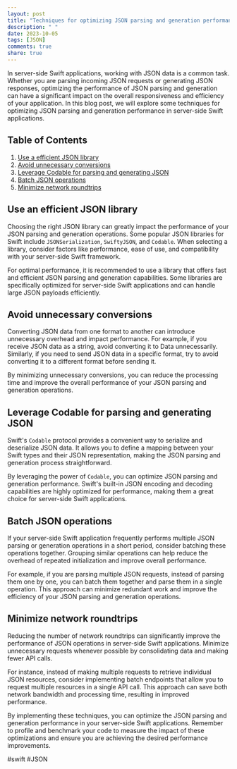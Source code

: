 ```yaml
---
layout: post
title: "Techniques for optimizing JSON parsing and generation performance in server-side Swift applications"
description: " "
date: 2023-10-05
tags: [JSON]
comments: true
share: true
---
```


In server-side Swift applications, working with JSON data is a common task. Whether you are parsing incoming JSON requests or generating JSON responses, optimizing the performance of JSON parsing and generation can have a significant impact on the overall responsiveness and efficiency of your application. In this blog post, we will explore some techniques for optimizing JSON parsing and generation performance in server-side Swift applications.

## Table of Contents
1. [Use a efficient JSON library](#efficient-json-library)
2. [Avoid unnecessary conversions](#avoid-unnecessary-conversions)
3. [Leverage Codable for parsing and generating JSON](#leverage-codable)
4. [Batch JSON operations](#batch-json-operations)
5. [Minimize network roundtrips](#minimize-network-roundtrips)

<a name="efficient-json-library"></a>
## Use an efficient JSON library

Choosing the right JSON library can greatly impact the performance of your JSON parsing and generation operations. Some popular JSON libraries for Swift include `JSONSerialization`, `SwiftyJSON`, and `Codable`. When selecting a library, consider factors like performance, ease of use, and compatibility with your server-side Swift framework.

For optimal performance, it is recommended to use a library that offers fast and efficient JSON parsing and generation capabilities. Some libraries are specifically optimized for server-side Swift applications and can handle large JSON payloads efficiently.

<a name="avoid-unnecessary-conversions"></a>
## Avoid unnecessary conversions

Converting JSON data from one format to another can introduce unnecessary overhead and impact performance. For example, if you receive JSON data as a string, avoid converting it to Data unnecessarily. Similarly, if you need to send JSON data in a specific format, try to avoid converting it to a different format before sending it.

By minimizing unnecessary conversions, you can reduce the processing time and improve the overall performance of your JSON parsing and generation operations.

<a name="leverage-codable"></a>
## Leverage Codable for parsing and generating JSON

Swift's `Codable` protocol provides a convenient way to serialize and deserialize JSON data. It allows you to define a mapping between your Swift types and their JSON representation, making the JSON parsing and generation process straightforward.

By leveraging the power of `Codable`, you can optimize JSON parsing and generation performance. Swift's built-in JSON encoding and decoding capabilities are highly optimized for performance, making them a great choice for server-side Swift applications.

<a name="batch-json-operations"></a>
## Batch JSON operations

If your server-side Swift application frequently performs multiple JSON parsing or generation operations in a short period, consider batching these operations together. Grouping similar operations can help reduce the overhead of repeated initialization and improve overall performance.

For example, if you are parsing multiple JSON requests, instead of parsing them one by one, you can batch them together and parse them in a single operation. This approach can minimize redundant work and improve the efficiency of your JSON parsing and generation operations.

<a name="minimize-network-roundtrips"></a>
## Minimize network roundtrips

Reducing the number of network roundtrips can significantly improve the performance of JSON operations in server-side Swift applications. Minimize unnecessary requests whenever possible by consolidating data and making fewer API calls.

For instance, instead of making multiple requests to retrieve individual JSON resources, consider implementing batch endpoints that allow you to request multiple resources in a single API call. This approach can save both network bandwidth and processing time, resulting in improved performance.

By implementing these techniques, you can optimize the JSON parsing and generation performance in your server-side Swift applications. Remember to profile and benchmark your code to measure the impact of these optimizations and ensure you are achieving the desired performance improvements.

#swift #JSON
